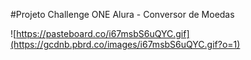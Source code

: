 #Projeto Challenge ONE Alura - Conversor de Moedas

![https://pasteboard.co/i67msbS6uQYC.gif](https://gcdnb.pbrd.co/images/i67msbS6uQYC.gif?o=1)


